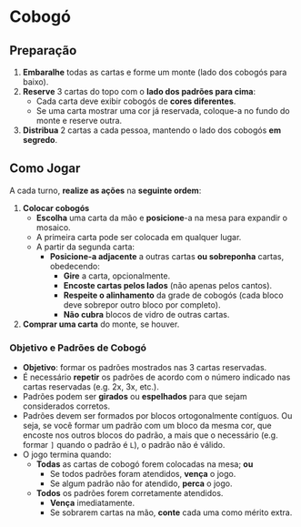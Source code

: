 # Cobogó

## Preparação

1. **Embaralhe** todas as cartas e forme um monte (lado dos cobogós para baixo).
2. **Reserve** 3 cartas do topo com o **lado dos padrões para cima**:
    - Cada carta deve exibir cobogós de **cores diferentes**.
    - Se uma carta mostrar uma cor já reservada, coloque-a no fundo do monte e reserve outra.
3. **Distribua** 2 cartas a cada pessoa, mantendo o lado dos cobogós **em segredo**.

## Como Jogar

A cada turno, **realize as ações** na **seguinte ordem**:

1. **Colocar cobogós**
    - **Escolha** uma carta da mão e **posicione**-a na mesa para expandir o mosaico.
    - A primeira carta pode ser colocada em qualquer lugar.
    - A partir da segunda carta:
        - **Posicione-a adjacente** a outras cartas **ou sobreponha** cartas, obedecendo:
            - **Gire** a carta, opcionalmente.
            - **Encoste cartas pelos lados** (não apenas pelos cantos).
            - **Respeite o alinhamento** da grade de cobogós (cada bloco deve sobrepor outro bloco por completo).
            - **Não cubra** blocos de vidro de outras cartas.
2. **Comprar uma carta** do monte, se houver.

### Objetivo e Padrões de Cobogó

- **Objetivo**: formar os padrões mostrados nas 3 cartas reservadas.
- É necessário **repetir** os padrões de acordo com o número indicado nas cartas reservadas (e.g. 2x, 3x, etc.).
- Padrões podem ser **girados** ou **espelhados** para que sejam considerados corretos.
- Padrões devem ser formados por blocos ortogonalmente contíguos. Ou seja, se você formar um padrão com um bloco da mesma cor, que encoste nos outros blocos do padrão, a mais que o necessário (e.g. formar `]` quando o padrão é `L`), o padrão não é válido.
- O jogo termina quando:
    - **Todas** as cartas de cobogó forem colocadas na mesa; **ou**
        - Se todos padrões foram atendidos, **vença** o jogo.
        - Se algum padrão não for atendido, **perca** o jogo.
    - **Todos** os padrões forem corretamente atendidos.
        - **Vença** imediatamente.
        - Se sobrarem cartas na mão, **conte** cada uma como mérito extra.
